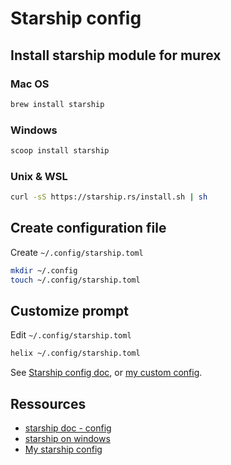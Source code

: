 # Starship config

## Install starship module for murex

### Mac OS

```sh
brew install starship
```
### Windows

```sh
scoop install starship
```

### Unix & WSL

```sh
curl -sS https://starship.rs/install.sh | sh
```

## Create configuration file

Create `~/.config/starship.toml`

```sh
mkdir ~/.config 
touch ~/.config/starship.toml
```

## Customize prompt

Edit `~/.config/starship.toml`

```sh
helix ~/.config/starship.toml
```

See [Starship config doc](https://starship.rs/config/), or [my custom config](../assets/starship/starship.toml).

## Ressources

- [starship doc - config](https://starship.rs/config/)
- [starship on windows](https://dev.to/ganmahmud/take-your-windows-powershell-to-the-next-level-by-starship-2gb2)
- [My starship config](../assets/starship/starship.toml)
